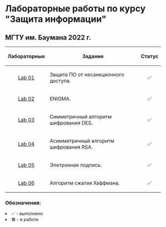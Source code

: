 # Лабораторные работы по курсу "Защита информации"
## МГТУ им. Баумана 2022 г.

| Лабораторные  |     <p align="center">Задание    |      Статус    |
| :-------------: |-------------|:-------------:|
| [Lab 01](https://github.com/DeadlyHunter38/bmstu_is/tree/master/lab_01)| <p align="left">Защита ПО от несанкционного доступа.<p>| ✅
| [Lab 02](https://github.com/DeadlyHunter38/bmstu_is/tree/master/lab_02)| <p align="left">ENIGMA.<p>| ✅
| [Lab 03](https://github.com/DeadlyHunter38/bmstu_is/tree/master/lab_03)| <p align="left">Симметричный алгоритм шифрования DES.<p>| ✅
| [Lab 04](https://github.com/DeadlyHunter38/bmstu_is/tree/master/lab_04)| <p align="left">Асимметричный алгоритм шифрования RSA.<p>| ✅
| [Lab 05](https://github.com/DeadlyHunter38/bmstu_is/tree/master/lab_05)| <p align="left">Элетронная подпись.<p>| ✅
| [Lab 06](https://github.com/DeadlyHunter38/bmstu_is/tree/master/lab_06)| <p align="left">Алгоритм сжатия Хаффмана.<p>| ✅

### Обозначения:


<li>✅ - выполнено

<li>🛠 - в работе
